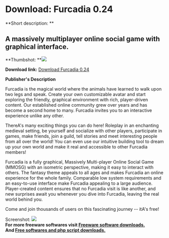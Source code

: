 # Download: Furcadia 0.24

**Short description: **

## A massively multiplayer online social game with graphical interface.

  
**Thumbshot: **![](http://www.freewarefiles.com/screenshot/furcadia_md.gif)   
  
**Download link:** [Download Furcadia 0.24](http://freesoftwares.boysofts.com/Furcadia_program_5201.html)  
  

**Publisher's Description**  
  

Furcadia is the magical world where the animals have learned to walk upon two
legs and speak. Create your own customizable avatar and start exploring the
friendly, graphical environment with rich, player-driven content. Our
established online community grew over years and has become a second home to
many. Furcadia invites you to an interactive experience unlike any other.

ThereA's many exciting things you can do here! Roleplay in an enchanting
medieval setting, be yourself and socialize with other players, participate in
games, make friends, join a guild, tell stories and meet interesting people
from all over the world! You can even use our intuitive building tool to dream
up your own world and make it real and accessible to other Furcadia members!

Furcadia is a fully graphical, Massively Multi-player Online Social Game
(MMOSG) with an isometric perspective, making it easy to interact with others.
The fantasy theme appeals to all ages and makes Furcadia an online experience
for the whole family. Comparable low system requirements and an easy-to-use
interface make Furcadia appealing to a large audience. Player-created content
ensures that no Furcadia visit is like another, and new surprises await you
whenever you dive into Furcadia, leaving the real world behind you.

Come and join thousands of users on this fascinating journey -- itA's free!

  
  
Screenshot: ![](http://www.freewarefiles.com/screenshot/furcadia.gif)  
**For more freeware softwares visit [Freeware software downloads.](http://freesoftwares.boysofts.com/)**   
**And [Free softwares and php script downloads.](http://www.boysofts.com/)**

